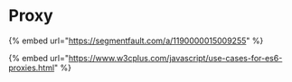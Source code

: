 # Proxy

{% embed url="https://segmentfault.com/a/1190000015009255" %}

{% embed url="https://www.w3cplus.com/javascript/use-cases-for-es6-proxies.html" %}



